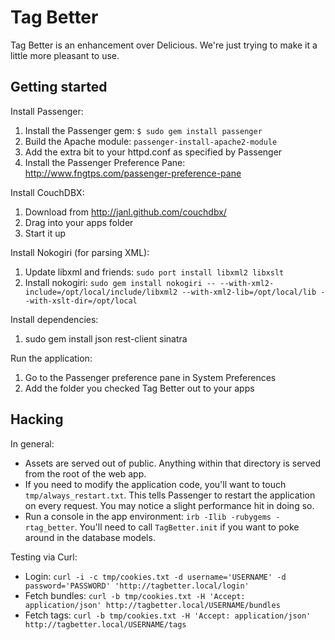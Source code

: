 # Tag Better

Tag Better is an enhancement over Delicious. We're just trying to make it a little more pleasant to use.

## Getting started

Install Passenger:
  
1. Install the Passenger gem: `$ sudo gem install passenger`
2. Build the Apache module: `passenger-install-apache2-module`
3. Add the extra bit to your httpd.conf as specified by Passenger
4. Install the Passenger Preference Pane: http://www.fngtps.com/passenger-preference-pane

Install CouchDBX:

1. Download from http://janl.github.com/couchdbx/
2. Drag into your apps folder
3. Start it up

Install Nokogiri (for parsing XML):

1. Update libxml and friends: `sudo port install libxml2 libxslt`
2. Install nokogiri: `sudo gem install nokogiri -- --with-xml2-include=/opt/local/include/libxml2 --with-xml2-lib=/opt/local/lib --with-xslt-dir=/opt/local`

Install dependencies:

1. sudo gem install json rest-client sinatra

Run the application:

1. Go to the Passenger preference pane in System Preferences
2. Add the folder you checked Tag Better out to your apps

## Hacking

In general:

* Assets are served out of public. Anything within that directory is served from the root of the web app.
* If you need to modify the application code, you'll want to touch `tmp/always_restart.txt`. This tells Passenger to restart the application on every request. You may notice a slight performance hit in doing so.
* Run a console in the app environment: `irb -Ilib -rubygems -rtag_better`. You'll need to call `TagBetter.init` if you want to poke around in the database models.


Testing via Curl:

* Login: `curl -i -c tmp/cookies.txt -d username='USERNAME' -d password='PASSWORD' 'http://tagbetter.local/login'`
* Fetch bundles: `curl -b tmp/cookies.txt -H 'Accept: application/json' http://tagbetter.local/USERNAME/bundles`
* Fetch tags: `curl -b tmp/cookies.txt -H 'Accept: application/json' http://tagbetter.local/USERNAME/tags`
